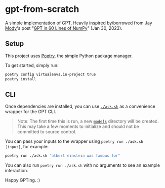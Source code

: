# gpt-from-scratch

A simple implementation of GPT. Heavily inspired by/borrowed from [Jay Mody](https://jaykmody.com/)'s post "[GPT in 60 Lines of NumPy](https://jaykmody.com/blog/gpt-from-scratch/)" (Jan 30, 2023).

## Setup

This project uses [Poetry](https://python-poetry.org/), the simple Python package manager.

To get started, simply run:

```bash
poetry config virtualenvs.in-project true
poetry install
```

## CLI

Once dependencies are installed, you can use [`./ask.sh`](./ask.sh) as a convenience wrapper for the GPT CLI.

> Note: The first time this is run, a new [`models`](./models/) directory will be created. This may take a few moments to initialize and should not be committed to source control.

You can pass your inputs to the wrapper using `poetry run ./ask.sh [input]`, for example:

```bash
poetry run ./ask.sh "albert einstein was famous for"
```

You can also run `poetry run ./ask.sh` with no arguments to see an example interaction.

Happy GPTing. :)
